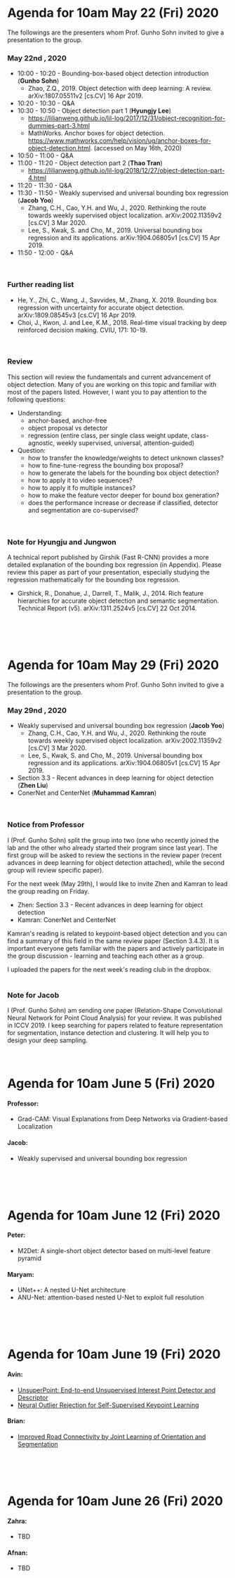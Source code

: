 # Agenda for 10am May 22 (Fri) 2020

The followings are the presenters whom Prof. Gunho Sohn invited to give a presentation to the group. 

### May 22nd , 2020
  - 10:00 - 10:20 - Bounding-box-based object detection introduction (**Gunho Sohn**)
    - Zhao, Z.Q., 2019. Object detection with deep learning: A review. arXiv:1807.05511v2 [cs.CV] 16 Apr 2019.
  - 10:20 - 10:30 - Q&A
  - 10:30 - 10:50 - Object detection part 1 (**Hyungjy Lee**)
    - https://lilianweng.github.io/lil-log/2017/12/31/object-recognition-for-dummies-part-3.html
    - MathWorks. Anchor boxes for object detection. https://www.mathworks.com/help/vision/ug/anchor-boxes-for-object-detection.html. (accessed on May 16th, 2020)  
  - 10:50 - 11:00 - Q&A
  - 11:00 - 11:20 - Object detection  part 2 (**Thao Tran**)
    - https://lilianweng.github.io/lil-log/2018/12/27/object-detection-part-4.html    
  - 11:20 - 11:30 - Q&A
  - 11:30 - 11:50 - Weakly supervised and universal bounding box regression (**Jacob Yoo**)
    - Zhang, C.H., Cao, Y.H. and Wu, J., 2020. Rethinking the route towards weekly supervised object localization. arXiv:2002.11359v2 [cs.CV] 3 Mar 2020.
    - Lee, S., Kwak, S. and Cho, M., 2019. Universal bounding box regression and its applications. arXiv:1904.06805v1 [cs.CV] 15 Apr 2019. 
  - 11:50 - 12:00 - Q&A
<br/>


### Further reading list
  - He, Y., Zhi, C., Wang, J., Savvides, M., Zhang, X. 2019. Bounding box regression with uncertainty for accurate object detection. arXiv:1809.08545v3 [cs.CV] 16 Apr 2019.
  - Choi, J., Kwon, J. and Lee, K.M., 2018. Real-time visual tracking by deep reinforced decision making. CVIU, 171: 10-19.
<br/>


### Review
This section will review the fundamentals and current advancement of object detection. Many of you are working on this topic and familiar with most of the papers listed. However, I want you to pay attention to the following questions:
  - Understanding:
    - anchor-based, anchor-free
    - object proposal vs detector
    - regression (entire class, per single class weight update, class-agnostic, weekly supervised, universal, attention-guided)
  - Question:
    - how to transfer the knowledge/weights to detect unknown classes?
    - how to fine-tune-regress the bounding box proposal?
    - how to generate the labels for the bounding box object detection?
    - how to apply it to video sequences?
    - how to apply it fo multiple instances?
    - how to make the feature vector deeper for bound box generation?
    - does the performance increase or decrease if classified, detector and segmentation are co-supervised?   
<br/>


### Note for Hyungju and Jungwon
A technical report published by Girshik (Fast R-CNN)  provides a more detailed explanation of the bounding box regression (in Appendix).
Please review this paper as part of your presentation, especially studying the regression mathematically for the bounding box regression.
  - Girshick, R., Donahue, J., Darrell, T., Malik, J., 2014. Rich feature hierarchies for accurate object detection and semantic segmentation. Technical Report (v5). arXiv:1311.2524v5 [cs.CV] 22 Oct 2014.
<br/>
<br/>
<br/>



<!---
########################################################################################################################################################################
########################################################################################################################################################################
-->

# Agenda for 10am May 29 (Fri) 2020

The followings are the presenters whom Prof. Gunho Sohn invited to give a presentation to the group. 

### May 29nd , 2020
  - Weakly supervised and universal bounding box regression (**Jacob Yoo**)
    - Zhang, C.H., Cao, Y.H. and Wu, J., 2020. Rethinking the route towards weekly supervised object localization. arXiv:2002.11359v2 [cs.CV] 3 Mar 2020.
    - Lee, S., Kwak, S. and Cho, M., 2019. Universal bounding box regression and its applications. arXiv:1904.06805v1 [cs.CV] 15 Apr 2019. 
  - Section 3.3 - Recent advances in deep learning for object detection (**Zhen Liu**)
  - ConerNet and CenterNet (**Muhammad Kamran**)
<br/>


### Notice from Professor
I (Prof. Gunho Sohn) split the group into two (one who recently joined the lab and the other who already started their program since last year).
The first group will be asked to review the sections in the review paper (recent advances in deep learning for object detection attached), 
while the second group will review specific paper).

For the next week (May 29th), I would like to invite Zhen and Kamran to lead the group reading on Friday.  
  - Zhen:  Section 3.3 - Recent advances in deep learning for object detection
  - Kamran: ConerNet and CenterNet

Kamran's reading is related to keypoint-based object detection and you can find a summary of this field in the same review paper (Section 3.4.3). 
It is important everyone gets familiar with the papers and actively participate in the group discussion - learning and teaching each other as a group. 

I uploaded the papers for the next week's reading club in the dropbox. 
<br/>
<br/>


### Note for Jacob
I (Prof. Gunho Sohn) am sending one paper (Relation-Shape Convolutional Neural Network for Point Cloud Analysis) for your review. 
It was published in ICCV 2019. I keep searching for papers related to feature representation for segmentation, instance detection and clustering.
It will help you to design your deep sampling.
<br/>
<br/>
<br/>



<!---
########################################################################################################################################################################
########################################################################################################################################################################
-->

# Agenda for 10am June 5 (Fri) 2020

#### Professor:
  - Grad-CAM: Visual Explanations from Deep Networks via Gradient-based Localization

#### Jacob:
  - Weakly supervised and universal bounding box regression
<br>
<br>
<br>



<!---
########################################################################################################################################################################
########################################################################################################################################################################
-->

# Agenda for 10am June 12 (Fri) 2020

#### Peter:
  - M2Det: A single-short object detector based on multi-level feature pyramid

#### Maryam:
  - UNet++: A nested U-Net architecture
  - ANU-Net: attention-based nested U-Net to exploit full resolution
<br>
<br>
<br>




<!---
########################################################################################################################################################################
########################################################################################################################################################################
-->

# Agenda for 10am June 19 (Fri) 2020

#### Avin:
  - [UnsuperPoint: End-to-end Unsupervised Interest Point Detector and Descriptor](https://arxiv.org/abs/1907.04011)
  - [Neural Outlier Rejection for Self-Supervised Keypoint Learning](https://arxiv.org/abs/1912.10615)

#### Brian:
  - [Improved Road Connectivity by Joint Learning of Orientation and Segmentation](http://openaccess.thecvf.com/content_CVPR_2019/papers/Batra_Improved_Road_Connectivity_by_Joint_Learning_of_Orientation_and_Segmentation_CVPR_2019_paper.pdf)
<br>
<br>
<br>



<!---
########################################################################################################################################################################
########################################################################################################################################################################
-->

# Agenda for 10am June 26 (Fri) 2020

#### Zahra:
  - TBD

#### Afnan:
  - TBD  
<br>
<br>
<br>




